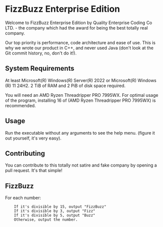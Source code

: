 # FizzBuzz Enterprise Edition
Welcome to FizzBuzz Enterprise Edition by Quality Enterprise Coding Co LTD. - the company which had the award for being the best totally real company.

Our top priority is performance, code architecture and ease of use. This is why we wrote our product in C++, and never used Java (don't look at the Git commit history, no, don't do it!).

## System Requirements
At least Microsoft(R) Windows(R) Server(R) 2022 or Microsoft(R) Windows (R) 11 24H2. 2 TiB of RAM and 2 PiB of disk space required.

You will need an AMD Ryzen Threadripper PRO 7995WX. For optimal usage of the program, installing 16 of (AMD Ryzen Threadripper PRO 7995WX) is recommended.

## Usage
Run the executable without any arguments to see the help menu. (figure it out yourself, it's very easy).

## Contributing
You can contribute to this totally not satire and fake company by opening a pull request. It's that simple!

## FizzBuzz
For each number:
```
	If it's divisible by 15, output "FizzBuzz"
	If it's divisible by 3, output "Fizz"
	If it's divisible by 5, output "Buzz"
	Otherwise, output the number.
```
